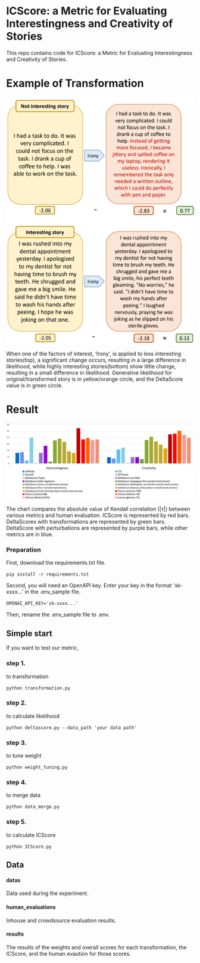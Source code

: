 # ICScore: a Metric for Evaluating Interestingness and Creativity of Stories

This repo contains code for ICScore: a Metric for Evaluating Interestingness and Creativity of Stories.
# Example of Transformation
![transformation_img](./asset/transformation.png)

When one of the factors of interest, ‘Irony’, is applied to less interesting stories(top), a significant change occurs, resulting in a large difference in likelihood, while highly interesting stories(bottom) show little change, resulting in a small difference in likelihood. Generative likelihood for original/transformed story is in yellow/orange circle, and the DeltaScore value is in green circle.

# Result
![result_img](./asset/result.png)

The chart compares the absolute value of Kendall correlation (|$\tau$|) between various metrics and human evaluation. ICScore is represented by red bars. DeltaScores with transformations are represented by green bars. DeltaScore with perturbations are represented by purple bars, while other metrics are in blue.

### Preparation
First, download the requirements.txt file.
```
pip install -r requirements.txt
```
Second, you will need an OpenAPI key. Enter your key in the format 'sk-xxxx...' in the .env_sample file.
```
OPENAI_API_KEY='sk-xxxx...'
```
Then, rename the .env_sample file to .env.

## Simple start

If you want to test our metric,

### step 1.
to transformation
```
python transformation.py
```
### step 2.
to calculate likelihood
```
python deltascore.py --data_path 'your data path'
```
### step 3.
to tune weight
```
python weight_tuning.py
```
### step 4.
to merge data
```
python data_merge.py
```
### step 5.
to calculate ICScore
```
python ICScore.py
``` 

## Data

#### datas
Data used during the experiment.

#### human_evaluations
Inhouse and crowdsource evaluation results.

#### results
The results of the weights and overall scores for each transformation, the ICScore, and the human evaution for those scores.
